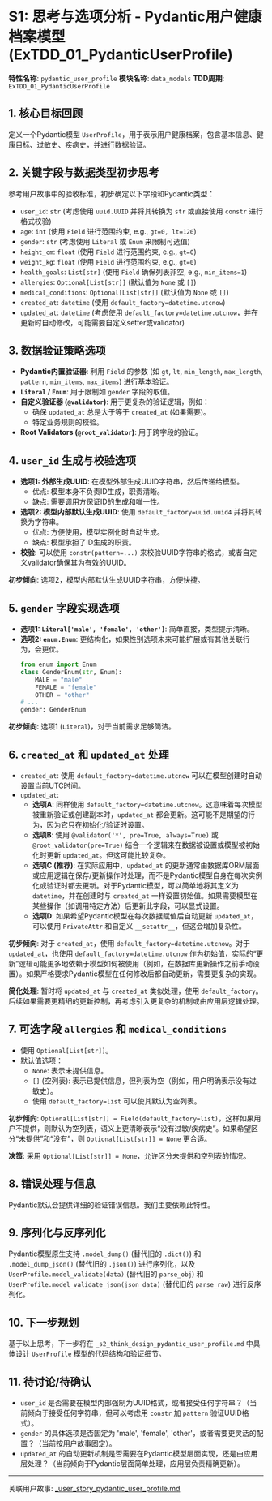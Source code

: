 # S1: 思考与选项分析 - Pydantic用户健康档案模型 (ExTDD_01_PydanticUserProfile)

**特性名称**: `pydantic_user_profile`
**模块名称**: `data_models`
**TDD周期**: `ExTDD_01_PydanticUserProfile`

## 1. 核心目标回顾

定义一个Pydantic模型 `UserProfile`，用于表示用户健康档案，包含基本信息、健康目标、过敏史、疾病史，并进行数据验证。

## 2. 关键字段与数据类型初步思考

参考用户故事中的验收标准，初步确定以下字段和Pydantic类型：

*   `user_id`: `str` (考虑使用 `uuid.UUID` 并将其转换为 `str` 或直接使用 `constr` 进行格式校验)
*   `age`: `int` (使用 `Field` 进行范围约束, e.g., `gt=0, lt=120`)
*   `gender`: `str` (考虑使用 `Literal` 或 `Enum` 来限制可选值)
*   `height_cm`: `float` (使用 `Field` 进行范围约束, e.g., `gt=0`)
*   `weight_kg`: `float` (使用 `Field` 进行范围约束, e.g., `gt=0`)
*   `health_goals`: `List[str]` (使用 `Field` 确保列表非空, e.g., `min_items=1`)
*   `allergies`: `Optional[List[str]]` (默认值为 `None` 或 `[]`)
*   `medical_conditions`: `Optional[List[str]]` (默认值为 `None` 或 `[]`)
*   `created_at`: `datetime` (使用 `default_factory=datetime.utcnow`)
*   `updated_at`: `datetime` (考虑使用 `default_factory=datetime.utcnow`，并在更新时自动修改，可能需要自定义setter或validator)

## 3. 数据验证策略选项

*   **Pydantic内置验证器**: 利用 `Field` 的参数 (如 `gt`, `lt`, `min_length`, `max_length`, `pattern`, `min_items`, `max_items`) 进行基本验证。
*   **`Literal` / `Enum`**: 用于限制如 `gender` 字段的取值。
*   **自定义验证器 (`@validator`)**: 用于更复杂的验证逻辑，例如：
    *   确保 `updated_at` 总是大于等于 `created_at` (如果需要)。
    *   特定业务规则的校验。
*   **Root Validators (`@root_validator`)**: 用于跨字段的验证。

## 4. `user_id` 生成与校验选项

*   **选项1: 外部生成UUID**: 在模型外部生成UUID字符串，然后传递给模型。
    *   优点: 模型本身不负责ID生成，职责清晰。
    *   缺点: 需要调用方保证ID的生成和唯一性。
*   **选项2: 模型内部默认生成UUID**: 使用 `default_factory=uuid.uuid4` 并将其转换为字符串。
    *   优点: 方便使用，模型实例化时自动生成。
    *   缺点: 模型承担了ID生成的职责。
*   **校验**: 可以使用 `constr(pattern=...)` 来校验UUID字符串的格式，或者自定义validator确保其为有效的UUID。

**初步倾向**: 选项2，模型内部默认生成UUID字符串，方便快捷。

## 5. `gender` 字段实现选项

*   **选项1: `Literal['male', 'female', 'other']`**: 简单直接，类型提示清晰。
*   **选项2: `enum.Enum`**: 更结构化，如果性别选项未来可能扩展或有其他关联行为，会更优。
    ```python
    from enum import Enum
    class GenderEnum(str, Enum):
        MALE = "male"
        FEMALE = "female"
        OTHER = "other"
    # ...
    gender: GenderEnum
    ```

**初步倾向**: 选项1 (`Literal`)，对于当前需求足够简洁。

## 6. `created_at` 和 `updated_at` 处理

*   `created_at`: 使用 `default_factory=datetime.utcnow` 可以在模型创建时自动设置当前UTC时间。
*   `updated_at`: 
    *   **选项A**: 同样使用 `default_factory=datetime.utcnow`。这意味着每次模型被重新验证或创建副本时，`updated_at` 都会更新。这可能不是期望的行为，因为它只在初始化/验证时设置。
    *   **选项B**: 使用 `@validator('*', pre=True, always=True)` 或 `@root_validator(pre=True)` 结合一个逻辑来在数据被设置或模型被初始化时更新 `updated_at`。但这可能比较复杂。
    *   **选项C (推荐)**: 在实际应用中，`updated_at` 的更新通常由数据库ORM层面或应用逻辑在保存/更新操作时处理，而不是Pydantic模型自身在每次实例化或验证时都去更新。对于Pydantic模型，可以简单地将其定义为 `datetime`，并在创建时与 `created_at` 一样设置初始值。如果需要模型在某些操作（如调用特定方法）后更新此字段，可以显式设置。
    *   **选项D**: 如果希望Pydantic模型在每次数据赋值后自动更新 `updated_at`，可以使用 `PrivateAttr` 和自定义 `__setattr__`，但这会增加复杂性。

**初步倾向**: 对于 `created_at`，使用 `default_factory=datetime.utcnow`。对于 `updated_at`，也使用 `default_factory=datetime.utcnow` 作为初始值，实际的“更新”逻辑可能更多地依赖于模型如何被使用（例如，在数据库更新操作之前手动设置）。如果严格要求Pydantic模型在任何修改后都自动更新，需要更复杂的实现。

**简化处理**: 暂时将 `updated_at` 与 `created_at` 类似处理，使用 `default_factory`。后续如果需要更精细的更新控制，再考虑引入更复杂的机制或由应用层逻辑处理。

## 7. 可选字段 `allergies` 和 `medical_conditions`

*   使用 `Optional[List[str]]`。
*   默认值选项：
    *   `None`: 表示未提供信息。
    *   `[]` (空列表): 表示已提供信息，但列表为空（例如，用户明确表示没有过敏史）。
    *   使用 `default_factory=list` 可以使其默认为空列表。

**初步倾向**: `Optional[List[str]] = Field(default_factory=list)`，这样如果用户不提供，则默认为空列表，语义上更清晰表示“没有过敏/疾病史”。如果希望区分“未提供”和“没有”，则 `Optional[List[str]] = None` 更合适。

**决策**: 采用 `Optional[List[str]] = None`，允许区分未提供和空列表的情况。

## 8. 错误处理与信息

Pydantic默认会提供详细的验证错误信息。我们主要依赖此特性。

## 9. 序列化与反序列化

Pydantic模型原生支持 `.model_dump()` (替代旧的 `.dict()`) 和 `.model_dump_json()` (替代旧的 `.json()`) 进行序列化，以及 `UserProfile.model_validate(data)` (替代旧的 `parse_obj`) 和 `UserProfile.model_validate_json(json_data)` (替代旧的 `parse_raw`) 进行反序列化。

## 10. 下一步规划

基于以上思考，下一步将在 `_s2_think_design_pydantic_user_profile.md` 中具体设计 `UserProfile` 模型的代码结构和验证细节。

## 11. 待讨论/待确认

*   `user_id` 是否需要在模型内部强制为UUID格式，或者接受任何字符串？（当前倾向于接受任何字符串，但可以考虑用 `constr` 加 `pattern` 验证UUID格式）。
*   `gender` 的具体选项是否固定为 'male', 'female', 'other'，或者需要更灵活的配置？（当前按用户故事固定）。
*   `updated_at` 的自动更新机制是否需要在Pydantic模型层面实现，还是由应用层处理？（当前倾向于Pydantic层面简单处理，应用层负责精确更新）。

---
关联用户故事: [_user_story_pydantic_user_profile.md](./_user_story_pydantic_user_profile.md)
